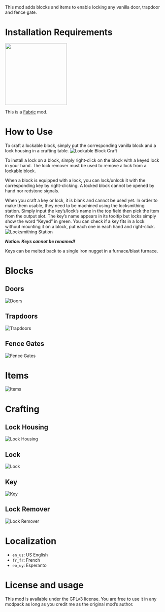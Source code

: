 This mod adds blocks and items to enable locking any vanilla door, trapdoor and fence gate.

# Installation Requirements
<a href="https://www.curseforge.com/minecraft/mc-mods/fabric-api" target="_blank"><img src="https://i.imgur.com/Ol1Tcf8.png" style="width:200px"/></a>

This is a [Fabric](https://fabricmc.net/) mod.

# How to Use

To craft a lockable block, simply put the corresponding vanilla block and a lock housing in a crafting table.
![Lockable Block Craft](https://i.imgur.com/htxKVhm.png "Lockable Block Craft")

To install a lock on a block, simply right-click on the block with a keyed lock in your hand. The lock remover must be used to remove a lock from a lockable block.

When a block is equipped with a lock, you can lock/unlock it with the corresponding key by right-clicking. A locked block cannot be opened by hand nor redstone signals.

When you craft a key or lock, it is blank and cannot be used yet. In order to make them usable, they need to be machined using the locksmithing station. Simply input the key’s/lock’s name in the top field then pick the item from the output slot. The key’s name appears in its tooltip but locks simply show the word “Keyed” in green. You can check if a key fits in a lock without mounting it on a block, put each one in each hand and right-click.
![Locksmithing Station](https://i.imgur.com/OC8dt6A.png "Locksmithing Station")

***Notice: Keys cannot be renamed!***

Keys can be melted back to a single iron nugget in a furnace/blast furnace.

# Blocks

## Doors
![Doors](https://i.imgur.com/Zlg0js4.png "Doors")

## Trapdoors
![Trapdoors](https://i.imgur.com/PiWDvtF.png "Trapdoors")

## Fence Gates
![Fence Gates](https://i.imgur.com/2PJvXdA.png "Fence Gates")

# Items
![Items](https://i.imgur.com/D92z72L.png "Items")

# Crafting
## Lock Housing
![Lock Housing](https://i.imgur.com/jeEAf4q.png "Lock Housing")
## Lock
![Lock](https://i.imgur.com/u4J1T84.png "Lock")
## Key
![Key](https://i.imgur.com/reJ7GI2.png "Key")
## Lock Remover
![Lock Remover](https://i.imgur.com/nGSoxAP.png "Lock Remover")

# Localization
- `en_us`: US English
- `fr_fr`: French
- `eo_uy`: Esperanto

# License and usage
This mod is available under the GPLv3 license. You are free to use it in any modpack as long as you credit me as the original mod’s author.
